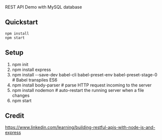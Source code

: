 REST API Demo with MySQL database

## Quickstart

```
npm install
npm start
```

## Setup

1. npm init
1. npm install express
1. npm install --save-dev babel-cli babel-preset-env babel-preset-stage-0 # Babel transpiles ES6
1. npm install body-parser # parse HTTP request incoming to the server
1. npm install nodemon # auto-restart the running server when a file changes
1. npm start

## Credit

https://www.linkedin.com/learning/building-restful-apis-with-node-js-and-express

